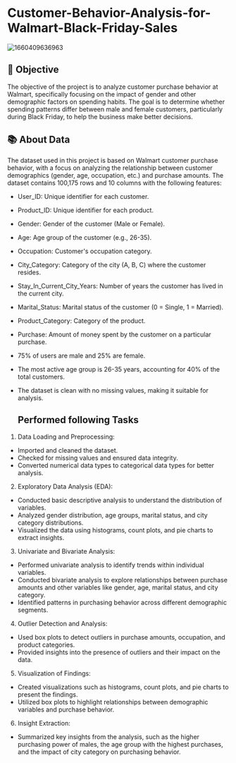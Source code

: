 # Customer-Behavior-Analysis-for-Walmart-Black-Friday-Sales
![1660409636963](https://github.com/user-attachments/assets/b571d6ef-46d0-4fe8-88d8-156cf75c3823)

## 🎯 Objective
The objective of the project is to analyze customer purchase behavior at Walmart, specifically focusing on the impact of gender and other demographic factors on spending habits. The goal is to determine whether spending patterns differ between male and female customers, particularly during Black Friday, to help the business make better decisions.

## 📚 About Data
The dataset used in this project is based on Walmart customer purchase behavior, with a focus on analyzing the relationship between customer demographics (gender, age, occupation, etc.) and purchase amounts. The dataset contains 100,175 rows and 10 columns with the following features:

- User_ID: Unique identifier for each customer.
- Product_ID: Unique identifier for each product.
- Gender: Gender of the customer (Male or Female).
- Age: Age group of the customer (e.g., 26-35).
- Occupation: Customer's occupation category.
- City_Category: Category of the city (A, B, C) where the customer resides.
- Stay_In_Current_City_Years: Number of years the customer has lived in the current city.
- Marital_Status: Marital status of the customer (0 = Single, 1 = Married).
- Product_Category: Category of the product.
- Purchase: Amount of money spent by the customer on a particular purchase.
- 75% of users are male and 25% are female.
- The most active age group is 26-35 years, accounting for 40% of the total customers.
- The dataset is clean with no missing values, making it suitable for analysis.

  ## Performed following Tasks
1. Data Loading and Preprocessing:

- Imported and cleaned the dataset.
- Checked for missing values and ensured data integrity.
- Converted numerical data types to categorical data types for better analysis.
2. Exploratory Data Analysis (EDA):

- Conducted basic descriptive analysis to understand the distribution of variables.
- Analyzed gender distribution, age groups, marital status, and city category distributions.
- Visualized the data using histograms, count plots, and pie charts to extract insights.
3. Univariate and Bivariate Analysis:

- Performed univariate analysis to identify trends within individual variables.
- Conducted bivariate analysis to explore relationships between purchase amounts and other variables like gender, age, marital status, and city category.
- Identified patterns in purchasing behavior across different demographic segments.
4. Outlier Detection and Analysis:

-  Used box plots to detect outliers in purchase amounts, occupation, and product categories.
- Provided insights into the presence of outliers and their impact on the data.
5. Visualization of Findings:

- Created visualizations such as histograms, count plots, and pie charts to present the findings.
- Utilized box plots to highlight relationships between demographic variables and purchase behavior.
6. Insight Extraction:

- Summarized key insights from the analysis, such as the higher purchasing power of males, the age group with the highest purchases, and the impact of city category on purchasing behavior.
